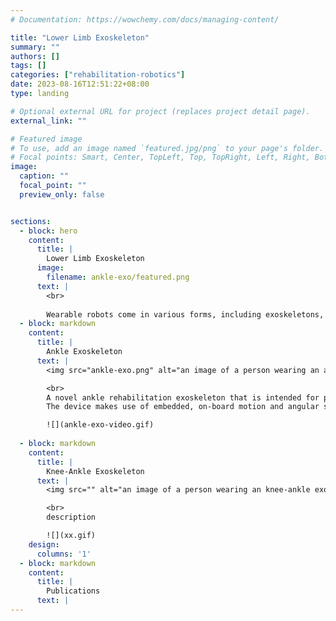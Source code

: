 ```yaml
---
# Documentation: https://wowchemy.com/docs/managing-content/

title: "Lower Limb Exoskeleton"
summary: ""
authors: []
tags: []
categories: ["rehabilitation-robotics"]
date: 2023-08-16T12:51:22+08:00
type: landing

# Optional external URL for project (replaces project detail page).
external_link: ""

# Featured image
# To use, add an image named `featured.jpg/png` to your page's folder.
# Focal points: Smart, Center, TopLeft, Top, TopRight, Left, Right, BottomLeft, Bottom, BottomRight.
image:
  caption: ""
  focal_point: ""
  preview_only: false


sections:
  - block: hero
    content:
      title: |
        Lower Limb Exoskeleton
      image:
        filename: ankle-exo/featured.png
      text: |
        <br>
        
        Wearable robots come in various forms, including exoskeletons, which can either enhance human abilities or help overcome deficits caused by injury or disease. They can be actively powered by electric motors or compressed air or provide passive assistance through spring-like mechanical elements. The proposed lower limb exoskeletons are intended for stroke rehabilitation.
  - block: markdown
    content:
      title: |
        Ankle Exoskeleton
      text: |
        <img src="ankle-exo.png" alt="an image of a person wearing an ankle exoskeleton" title="Ankle Exoskeleton">

        <br>
        A novel ankle rehabilitation exoskeleton that is intended for post-stroke rehabilitation training. It has a single actuated ankle joint that provides assistive torque during dorsiflexion and plantarflexion. The device is designed to be lightweight and compact, with a total weight of 3.5 kg. The device is also designed to be modular with the actuation unit in a lighweight wearable backpack. Assistive forces are transmitted to the ankle joint via a Bowden cable mechanism through a lightweight, unobtrusive ankle brace. We make use of inherently compliant series elastic actuators (SEAs) to generate the assistive forces for the device. The inherent compliance improves the safety of the device and allows for the device to use precise force control rather than position control based assistiance schemes. 
        The device makes use of embedded, on-board motion and angular sensors along with advanced learning algorithms to deliver assistive forces synchronized to the user's gait, and tailored to the user's needs. Preliminary studies with stroke patients show improvement in 10MWT, 6MWT and TUGT scores after training with the device. Further studies are being conducted to evaluate the efficacy of the device.

        ![](ankle-exo-video.gif)
      
  - block: markdown
    content:
      title: |
        Knee-Ankle Exoskeleton
      text: |
        <img src="" alt="an image of a person wearing an knee-ankle exoskeleton" title="Knne-Ankle Exoskeleton">

        <br>
        description

        ![](xx.gif)
    design:
      columns: '1'
  - block: markdown
    content:
      title: |
        Publications
      text: |
---
```


